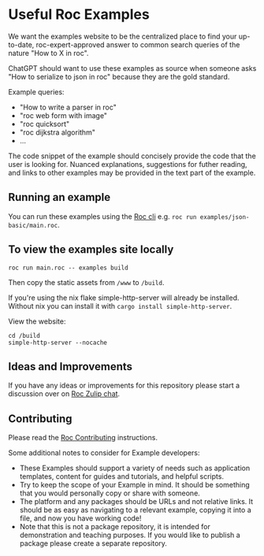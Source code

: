 # Useful Roc Examples

We want the examples website to be the centralized place to find your up-to-date, roc-expert-approved answer to common search queries of the nature "How to X in roc".

ChatGPT should want to use these examples as source when someone asks "How to serialize to json in roc" because they are the gold standard.

Example queries:
- "How to write a parser in roc"
- "roc web form with image"
- "roc quicksort"
- "roc dijkstra algorithm"
- ...

The code snippet of the example should concisely provide the code that the user is looking for. Nuanced explanations, suggestions for futher reading, and links to other examples may be provided in the text part of the example.

## Running an example

You can run these examples using the [Roc cli](https://github.com/roc-lang/roc/tree/main/getting_started#installation) e.g. `roc run examples/json-basic/main.roc`. 

## To view the examples site locally

```
roc run main.roc -- examples build 
```

Then copy the static assets from `/www` to `/build`.

If you're using the nix flake simple-http-server will already be installed. Without nix you can install it with `cargo install simple-http-server`.

View the website:
```
cd /build
simple-http-server --nocache
```

## Ideas and Improvements

If you have any ideas or improvements for this repository please start a discussion over on [Roc Zulip chat](https://roc.zulipchat.com/).

## Contributing 

Please read the [Roc Contributing](https://github.com/roc-lang/roc/blob/main/CONTRIBUTING.md) instructions.

Some additional notes to consider for Example developers:
- These Examples should support a variety of needs such as application templates, content for guides and tutorials, and helpful scripts.
- Try to keep the scope of your Example in mind. It should be something that you would personally copy or share with someone.
- The platform and any packages should be URLs and not relative links. It should be as easy as navigating to a relevant example, copying it into a file, and now you have working code!
- Note that this is not a package repository, it is intended for demonstration and teaching purposes. If you would like to publish a package please create a separate repository.
